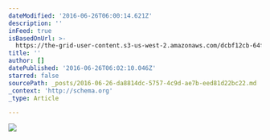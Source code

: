 ```yaml
---
dateModified: '2016-06-26T06:00:14.621Z'
description: ''
inFeed: true
isBasedOnUrl: >-
  https://the-grid-user-content.s3-us-west-2.amazonaws.com/dcbf12cb-64fd-44bb-bfc0-c5a4b0112107.jpg
title: ''
author: []
datePublished: '2016-06-26T06:02:10.046Z'
starred: false
sourcePath: _posts/2016-06-26-da8814dc-5757-4c9d-ae7b-eed81d22bc22.md
_context: 'http://schema.org'
_type: Article

---
```

![](https://the-grid-user-content.s3-us-west-2.amazonaws.com/dcbf12cb-64fd-44bb-bfc0-c5a4b0112107.jpg)
